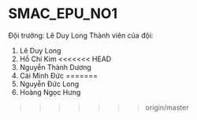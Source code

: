 SMAC_EPU_NO1
============
Đội trưởng: Lê Duy Long
Thành viên của đội:
1. Lê Duy Long
2. Hồ Chí Kim
<<<<<<< HEAD
3. Nguyễn Thành Dương
4. Cái Minh Đức
=======
3. Nguyễn Đức Long
4. Hoàng Ngọc Hưng
>>>>>>> origin/master

